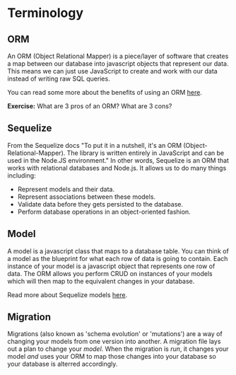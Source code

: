 # Terminology

## ORM

An ORM \(Object Relational Mapper\) is a piece/layer of software that creates a map between our database into javascript objects that represent our data. This means we can just use JavaScript to create and work with our data instead of writing raw SQL queries.

You can read some more about the benefits of using an ORM [here](http://stackoverflow.com/questions/1279613/what-is-an-orm-and-where-can-i-learn-more-about-it).

**Exercise:** What are 3 pros of an ORM? What are 3 cons?

## Sequelize

From the Sequelize docs "To put it in a nutshell, it's an ORM \(Object-Relational-Mapper\). The library is written entirely in JavaScript and can be used in the Node.JS environment." In other words, Sequelize is an ORM that works with relational databases and Node.js. It allows us to do many things including:

* Represent models and their data.
* Represent associations between these models.
* Validate data before they gets persisted to the database.
* Perform database operations in an object-oriented fashion.

## Model

A model is a javascript class that maps to a database table. You can think of a model as the blueprint for what each row of data is going to contain. Each instance of your model is a javascript object that represents one row of data. The ORM allows you perform CRUD on instances of your models which will then map to the equivalent changes in your database.

Read more about Sequelize models [here](https://sequelize.org/master/manual/model-basics.html#:~:text=Models%20are%20the%20essence%20of%20and%20their%20data%20types).

## Migration

Migrations \(also known as 'schema evolution' or 'mutations'\) are a way of changing your models from one version into another. A migration file lays out a plan to change your _model_. When the migration is _run_, it changes your model _and_ uses your ORM to map those changes into your database so your database is alterred accordingly.


